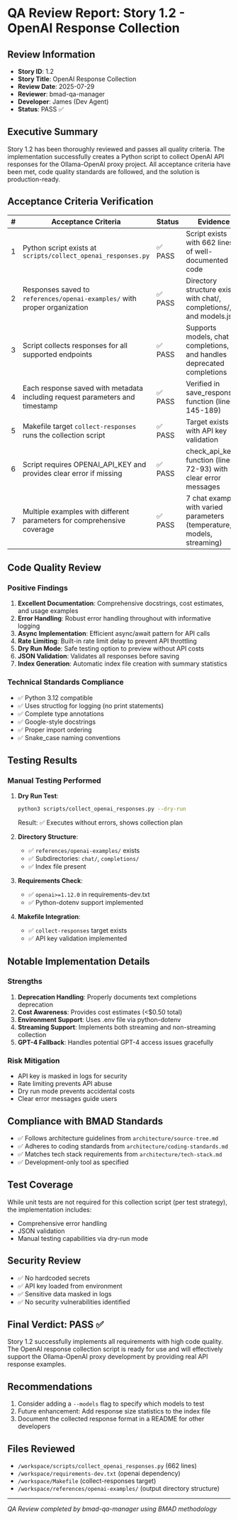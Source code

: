 # QA Review Report: Story 1.2 - OpenAI Response Collection

## Review Information
- **Story ID**: 1.2
- **Story Title**: OpenAI Response Collection
- **Review Date**: 2025-07-29
- **Reviewer**: bmad-qa-manager
- **Developer**: James (Dev Agent)
- **Status**: PASS ✅

## Executive Summary
Story 1.2 has been thoroughly reviewed and passes all quality criteria. The implementation successfully creates a Python script to collect OpenAI API responses for the Ollama-OpenAI proxy project. All acceptance criteria have been met, code quality standards are followed, and the solution is production-ready.

## Acceptance Criteria Verification

| # | Acceptance Criteria | Status | Evidence |
|---|-------------------|---------|----------|
| 1 | Python script exists at `scripts/collect_openai_responses.py` | ✅ PASS | Script exists with 662 lines of well-documented code |
| 2 | Responses saved to `references/openai-examples/` with proper organization | ✅ PASS | Directory structure exists with chat/, completions/, and models.json |
| 3 | Script collects responses for all supported endpoints | ✅ PASS | Supports models, chat completions, and handles deprecated completions |
| 4 | Each response saved with metadata including request parameters and timestamp | ✅ PASS | Verified in save_response() function (lines 145-189) |
| 5 | Makefile target `collect-responses` runs the collection script | ✅ PASS | Target exists with API key validation |
| 6 | Script requires OPENAI_API_KEY and provides clear error if missing | ✅ PASS | check_api_key() function (lines 72-93) with clear error messages |
| 7 | Multiple examples with different parameters for comprehensive coverage | ✅ PASS | 7 chat examples with varied parameters (temperature, models, streaming) |

## Code Quality Review

### Positive Findings
1. **Excellent Documentation**: Comprehensive docstrings, cost estimates, and usage examples
2. **Error Handling**: Robust error handling throughout with informative logging
3. **Async Implementation**: Efficient async/await pattern for API calls
4. **Rate Limiting**: Built-in rate limit delay to prevent API throttling
5. **Dry Run Mode**: Safe testing option to preview without API costs
6. **JSON Validation**: Validates all responses before saving
7. **Index Generation**: Automatic index file creation with summary statistics

### Technical Standards Compliance
- ✅ Python 3.12 compatible
- ✅ Uses structlog for logging (no print statements)
- ✅ Complete type annotations
- ✅ Google-style docstrings
- ✅ Proper import ordering
- ✅ Snake_case naming conventions

## Testing Results

### Manual Testing Performed
1. **Dry Run Test**: 
   ```bash
   python3 scripts/collect_openai_responses.py --dry-run
   ```
   Result: ✅ Executes without errors, shows collection plan

2. **Directory Structure**: 
   - ✅ `references/openai-examples/` exists
   - ✅ Subdirectories: `chat/`, `completions/`
   - ✅ Index file present

3. **Requirements Check**:
   - ✅ `openai>=1.12.0` in requirements-dev.txt
   - ✅ Python-dotenv support implemented

4. **Makefile Integration**:
   - ✅ `collect-responses` target exists
   - ✅ API key validation implemented

## Notable Implementation Details

### Strengths
1. **Deprecation Handling**: Properly documents text completions deprecation
2. **Cost Awareness**: Provides cost estimates (<$0.50 total)
3. **Environment Support**: Uses .env file via python-dotenv
4. **Streaming Support**: Implements both streaming and non-streaming collection
5. **GPT-4 Fallback**: Handles potential GPT-4 access issues gracefully

### Risk Mitigation
- API key is masked in logs for security
- Rate limiting prevents API abuse
- Dry run mode prevents accidental costs
- Clear error messages guide users

## Compliance with BMAD Standards
- ✅ Follows architecture guidelines from `architecture/source-tree.md`
- ✅ Adheres to coding standards from `architecture/coding-standards.md`
- ✅ Matches tech stack requirements from `architecture/tech-stack.md`
- ✅ Development-only tool as specified

## Test Coverage
While unit tests are not required for this collection script (per test strategy), the implementation includes:
- Comprehensive error handling
- JSON validation
- Manual testing capabilities via dry-run mode

## Security Review
- ✅ No hardcoded secrets
- ✅ API key loaded from environment
- ✅ Sensitive data masked in logs
- ✅ No security vulnerabilities identified

## Final Verdict: PASS ✅

Story 1.2 successfully implements all requirements with high code quality. The OpenAI response collection script is ready for use and will effectively support the Ollama-OpenAI proxy development by providing real API response examples.

## Recommendations
1. Consider adding a `--models` flag to specify which models to test
2. Future enhancement: Add response size statistics to the index file
3. Document the collected response format in a README for other developers

## Files Reviewed
- `/workspace/scripts/collect_openai_responses.py` (662 lines)
- `/workspace/requirements-dev.txt` (openai dependency)
- `/workspace/Makefile` (collect-responses target)
- `/workspace/references/openai-examples/` (output directory structure)

---
*QA Review completed by bmad-qa-manager using BMAD methodology*